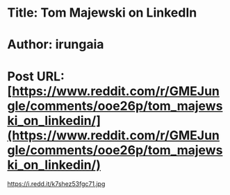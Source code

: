 # Title: Tom Majewski on LinkedIn
# Author: irungaia
# Post URL: [https://www.reddit.com/r/GMEJungle/comments/ooe26p/tom_majewski_on_linkedin/](https://www.reddit.com/r/GMEJungle/comments/ooe26p/tom_majewski_on_linkedin/)


https://i.redd.it/k7shez53fgc71.jpg